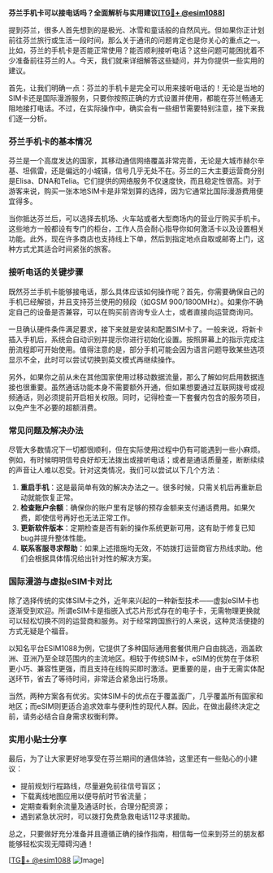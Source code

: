 **芬兰手机卡可以接电话吗？全面解析与实用建议[[TG💪+ @esim1088](https://t.me/s/esim1088)]**

提到芬兰，很多人首先想到的是极光、冰雪和童话般的自然风光。但如果你正计划前往芬兰旅行或生活一段时间，那么关于通讯的问题肯定也是你关心的重点之一。比如，芬兰的手机卡是否能正常使用？能否顺利接听电话？这些问题可能困扰着不少准备前往芬兰的人。今天，我们就来详细解答这些疑问，并为你提供一些实用的建议。

首先，让我们明确一点：芬兰的手机卡是完全可以用来接听电话的！无论是当地的SIM卡还是国际漫游服务，只要你按照正确的方式设置并使用，都能在芬兰畅通无阻地接打电话。不过，在实际操作中，确实会有一些细节需要特别注意，接下来我们逐一分析。

### 芬兰手机卡的基本情况

芬兰是一个高度发达的国家，其移动通信网络覆盖非常完善，无论是大城市赫尔辛基、坦佩雷，还是偏远的小城镇，信号几乎无处不在。芬兰的三大主要运营商分别是Elisa、DNA和Telia。它们提供的网络服务不仅速度快，而且稳定性很高。对于游客来说，购买一张本地SIM卡是非常划算的选择，因为它通常比国际漫游费用便宜得多。

当你抵达芬兰后，可以选择去机场、火车站或者大型商场内的营业厅购买手机卡。这些地方一般都设有专门的柜台，工作人员会耐心指导你如何激活卡以及设置相关功能。此外，现在许多商店也支持线上下单，然后到指定地点自取或邮寄上门，这种方式尤其适合时间紧张的旅客。

### 接听电话的关键步骤

既然芬兰手机卡能够接电话，那么具体应该如何操作呢？首先，你需要确保自己的手机已经解锁，并且支持芬兰使用的频段（如GSM 900/1800MHz）。如果你不确定自己的设备是否兼容，可以在购买前咨询专业人士，或者直接向运营商询问。

一旦确认硬件条件满足要求，接下来就是安装和配置SIM卡了。一般来说，将新卡插入手机后，系统会自动识别并提示你进行初始化设置。按照屏幕上的指示完成注册流程即可开始使用。值得注意的是，部分手机可能会因为语言问题导致某些选项显示不全，此时可以尝试切换到英文模式再继续操作。

另外，如果你之前从未在其他国家使用过移动数据流量，那么了解如何启用数据连接也很重要。虽然通话功能本身不需要额外开通，但如果想要通过互联网拨号或视频通话，则必须提前开启相关权限。同时，记得检查一下套餐内包含的服务项目，以免产生不必要的超额消费。

### 常见问题及解决办法

尽管大多数情况下一切都很顺利，但在实际使用过程中仍有可能遇到一些小麻烦。例如，有时候明明信号良好却无法拨出或接听电话；或者是通话质量差，断断续续的声音让人难以忍受。针对这类情况，我们可以尝试以下几个方法：

1. **重启手机**：这是最简单有效的解决办法之一。很多时候，只需关机后再重新启动就能恢复正常。
2. **检查账户余额**：确保你的账户里有足够的预存金额来支付通话费用。如果欠费，即使信号再好也无法正常工作。
3. **更新软件版本**：定期检查是否有新的操作系统更新可用，这有助于修复已知bug并提升整体性能。
4. **联系客服寻求帮助**：如果上述措施均无效，不妨拨打运营商官方热线求助。他们会根据具体情况给出针对性的解决方案。

### 国际漫游与虚拟eSIM卡对比

除了选择传统的实体SIM卡之外，近年来兴起的一种新型技术——虚拟eSIM卡也逐渐受到欢迎。所谓eSIM卡是指嵌入式芯片形式存在的电子卡，无需物理更换就可以轻松切换不同的运营商和服务。对于经常跨国旅行的人来说，这种灵活便捷的方式无疑是个福音。

以知名平台ESIM1088为例，它提供了多种国际通用套餐供用户自由挑选，涵盖欧洲、亚洲乃至全球范围内的主流地区。相较于传统SIM卡，eSIM的优势在于体积更小巧、兼容性更强，而且支持在线购买即时激活。更重要的是，由于无需实体配送环节，省去了等待时间，非常适合紧急出行场景。

当然，两种方案各有优劣。实体SIM卡的优点在于覆盖面广，几乎覆盖所有国家和地区；而eSIM则更适合追求效率与便利性的现代人群。因此，在做出最终决定之前，请务必结合自身需求权衡利弊。

### 实用小贴士分享

最后，为了让大家更好地享受在芬兰期间的通信体验，这里还有一些贴心的小建议：

- 提前规划行程路线，尽量避免前往信号盲区；
- 下载离线地图应用以便导航时节省流量；
- 定期查看剩余流量及通话时长，合理分配资源；
- 遇到紧急状况时，可以拨打免费急救电话112寻求援助。

总之，只要做好充分准备并且遵循正确的操作指南，相信每一位来到芬兰的朋友都能够轻松实现无障碍沟通！

[[TG💪+ @esim1088](https://t.me/s/esim1088) ![Image](https://i.postimg.cc/4NQfJmqS/Snipaste-2025-05-13-00-14-12.png)]